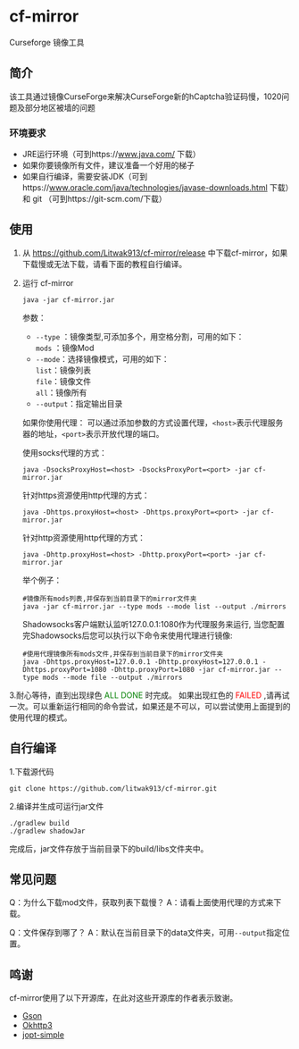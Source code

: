 # cf-mirror  
Curseforge 镜像工具  
## 简介
该工具通过镜像CurseForge来解决CurseForge新的hCaptcha验证码慢，1020问题及部分地区被墙的问题
### 环境要求

- JRE运行环境（可到https://www.java.com/ 下载）
- 如果你要镜像所有文件，建议准备一个好用的梯子
- 如果自行编译，需要安装JDK（可到https://www.oracle.com/java/technologies/javase-downloads.html 下载）和 git （可到https://git-scm.com/下载）

## 使用

1. 从 https://github.com/Litwak913/cf-mirror/release 中下载cf-mirror，如果下载慢或无法下载，请看下面的教程自行编译。
2. 运行 cf-mirror
   ```shell
   java -jar cf-mirror.jar 
   ```
   参数：
   - `--type` ：镜像类型,可添加多个，用空格分割，可用的如下：  
     `mods` ：镜像Mod
   - `--mode`：选择镜像模式，可用的如下：  
     `list`：镜像列表  
     `file`：镜像文件  
     `all`：镜像所有  
   - `--output`：指定输出目录  

   如果你使用代理：
   可以通过添加参数的方式设置代理，`<host>`表示代理服务器的地址，`<port>`表示开放代理的端口。

   使用socks代理的方式：
   ```shell
   java -DsocksProxyHost=<host> -DsocksProxyPort=<port> -jar cf-mirror.jar 
   ```
   针对https资源使用http代理的方式：
   ```shell
   java -Dhttps.proxyHost=<host> -Dhttps.proxyPort=<port> -jar cf-mirror.jar
   ```
   针对http资源使用http代理的方式：
   ```shell
   java -Dhttp.proxyHost=<host> -Dhttp.proxyPort=<port> -jar cf-mirror.jar
   ```
   举个例子： 
   
   ```shell
   #镜像所有mods列表,并保存到当前目录下的mirror文件夹
   java -jar cf-mirror.jar --type mods --mode list --output ./mirrors
   ```
   Shadowsocks客户端默认监听127.0.0.1:1080作为代理服务来运行, 当您配置完Shadowsocks后您可以执行以下命令来使用代理进行镜像:
   ```shell
   #使用代理镜像所有mods文件,并保存到当前目录下的mirror文件夹
   java -Dhttps.proxyHost=127.0.0.1 -Dhttp.proxyHost=127.0.0.1 -Dhttps.proxyPort=1080 -Dhttp.proxyPort=1080 -jar cf-mirror.jar --type mods --mode file --output ./mirrors
   ```
  3.耐心等待，直到出现绿色 <font color=#008000>ALL DONE</font> 时完成。
    如果出现红色的 <font color=red>FAILED</font> ,请再试一次。可以重新运行相同的命令尝试，如果还是不可以，可以尝试使用上面提到的使用代理的模式。
## 自行编译
  1.下载源代码
  ```shell
  git clone https://github.com/litwak913/cf-mirror.git
  ```
  2.编译并生成可运行jar文件
  ```shell
  ./gradlew build
  ./gradlew shadowJar
  ```
  完成后，jar文件存放于当前目录下的build/libs文件夹中。
## 常见问题
  Q：为什么下载mod文件，获取列表下载慢？
  A：请看上面使用代理的方式来下载。
  
  Q：文件保存到哪了？
  A：默认在当前目录下的data文件夹，可用`--output`指定位置。

## 鸣谢
  cf-mirror使用了以下开源库，在此对这些开源库的作者表示致谢。
  - [Gson](https://github.com/google/gson)
  - [Okhttp3](https://github.com/square/okhttp)
  - [jopt-simple](https://github.com/jopt-simple/jopt-simple)

